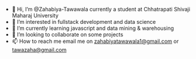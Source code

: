 - 👋 Hi, I’m @Zahabiya-Tawawala currently a student at Chhatrapati Shivaji Maharaj University
- 👀 I’m interested in fullstack development and data science
- 🌱 I’m currently learning javascript and data mining & warehousing
- 💞️ I’m looking to collaborate on some projects 
- 📫 How to reach me email me on zahabiyatawawala1@gmail.com or tawazaha@gmail.com

<!---
Zahabiya-Tawawala/Zahabiya-Tawawala is a ✨ special ✨ repository because its `README.md` (this file) appears on your GitHub profile.
You can click the Preview link to take a look at your changes.
--->
